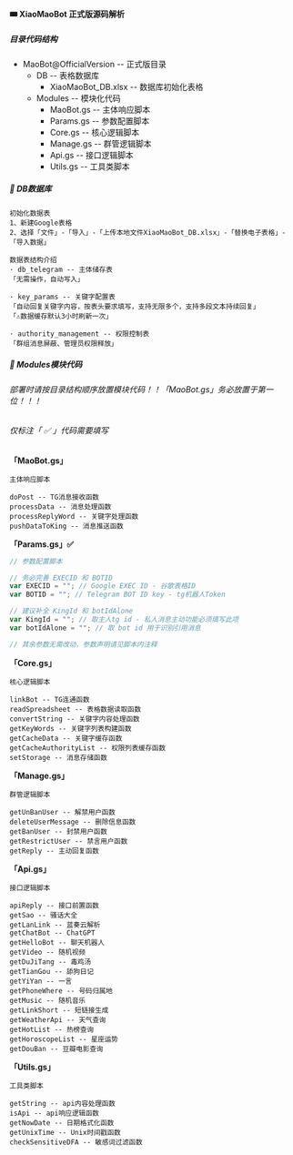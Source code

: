 #### 🎟 XiaoMaoBot 正式版源码解析



##### 目录代码结构

- MaoBot@OfficialVersion -- 正式版目录
  - DB -- 表格数据库
    - XiaoMaoBot_DB.xlsx -- 数据库初始化表格
  - Modules -- 模块化代码
    - MaoBot.gs -- 主体响应脚本
    - Params.gs -- 参数配置脚本
    - Core.gs -- 核心逻辑脚本
    - Manage.gs -- 群管逻辑脚本
    - Api.gs -- 接口逻辑脚本
    - Utils.gs -- 工具类脚本



##### 🌠 DB数据库

```text
初始化数据表
1、新建Google表格
2、选择「文件」-「导入」-「上传本地文件XiaoMaoBot_DB.xlsx」-「替换电子表格」-「导入数据」

数据表结构介绍
· db_telegram -- 主体储存表
「无需操作，自动写入」

· key_params -- 关键字配置表
「自动回复关键字内容，按表头要求填写，支持无限多个，支持多段文本持续回复」
「⚠️数据缓存默认3小时刷新一次」

· authority_management -- 权限控制表
「群组消息屏蔽、管理员权限释放」
```



##### 🎇 Modules模块代码

###### 部署时请按目录结构顺序放置模块代码！！「MaoBot.gs」务必放置于第一位！！！

###### 仅标注「 ✅ 」代码需要填写



**「MaoBot.gs」**

```text
主体响应脚本

doPost -- TG消息接收函数
processData -- 消息处理函数
processReplyWord -- 关键字处理函数
pushDataToKing -- 消息推送函数
```



**「Params.gs」✅**

```javascript
// 参数配置脚本

// 务必完善 EXECID 和 BOTID
var EXECID = ""; // Google EXEC ID - 谷歌表格ID
var BOTID = ""; // Telegram BOT ID key - tg机器人Token

// 建议补全 KingId 和 botIdAlone
var KingId = ""; // 取主人tg id - 私人消息主动功能必须填写此项
var botIdAlone = ""; // 取 bot id 用于识别引用消息

// 其余参数无需改动，参数声明请见脚本内注释
```



**「Core.gs」**

```text
核心逻辑脚本

linkBot -- TG连通函数
readSpreadsheet -- 表格数据读取函数
convertString -- 关键字内容处理函数
getKeyWords -- 关键字列表构建函数
getCacheData -- 关键字缓存函数
getCacheAuthorityList -- 权限列表缓存函数
setStorage -- 消息存储函数
```



**「Manage.gs」**

```text
群管逻辑脚本

getUnBanUser -- 解禁用户函数
deleteUserMessage -- 删除信息函数
getBanUser -- 封禁用户函数
getRestrictUser -- 禁言用户函数
getReply -- 主动回复函数
```



**「Api.gs」**

```text
接口逻辑脚本

apiReply -- 接口前置函数
getSao -- 骚话大全
getLanLink -- 蓝奏云解析
getChatBot -- ChatGPT
getHelloBot -- 聊天机器人
getVideo -- 随机视频
getDuJiTang -- 毒鸡汤
getTianGou -- 舔狗日记
getYiYan -- 一言
getPhoneWhere -- 号码归属地
getMusic -- 随机音乐
getLinkShort -- 短链接生成
getWeatherApi -- 天气查询
getHotList -- 热榜查询
getHoroscopeList -- 星座运势
getDouBan -- 豆瓣电影查询
```





**「Utils.gs」**

```text
工具类脚本

getString -- api内容处理函数
isApi -- api响应逻辑函数
getNowDate -- 日期格式化函数
getUnixTime -- Unix时间戳函数
checkSensitiveDFA -- 敏感词过滤函数
```

